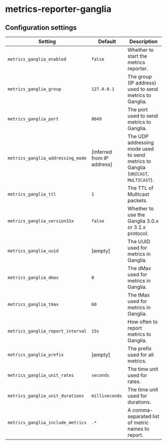 # metrics-reporter-ganglia

## Configuration settings

| Setting                           | Default                    | Description                                                                       |
| --------------------------------- | -------------------------- | --------------------------------------------------------------------------------- |
| `metrics_ganglia_enabled`         | `false`                    | Whether to start the metrics reporter.                                            |
| `metrics_ganglia_group`           | `127.0.0.1`                | The group (IP address) used to send metrics to Ganglia.                           |
| `metrics_ganglia_port`            | `8649`                     | The port used to send metrics to Ganglia.                                         |
| `metrics_ganglia_addressing_mode` | [inferred from IP address] | The UDP addressing mode used to send metrics to Ganglia (`UNICAST`, `MULTICAST`). |
| `metrics_ganglia_ttl`             | `1`                        | The TTL of Multicast packets.                                                     |
| `metrics_ganglia_version31x`      | `false`                    | Whether to use the Ganglia 3.0.x or 3.1.x protocol.                               |
| `metrics_ganglia_uuid`            | [empty]                    | The UUID used for metrics in Ganglia.                                             |
| `metrics_ganglia_dmax`            | `0`                        | The dMax used for metrics in Ganglia.                                             |
| `metrics_ganglia_tmax`            | `60`                       | The tMax used for metrics in Ganglia.                                             |
| `metrics_ganglia_report_interval` | `15s`                      | How often to report metrics to Ganglia.                                           |
| `metrics_ganglia_prefix`          | [empty]                    | The prefix used for all metrics.                                                  |
| `metrics_ganglia_unit_rates`      | `seconds`                  | The time unit used for rates.                                                     |
| `metrics_ganglia_unit_durations`  | `milliseconds`             | The time unit used for durations.                                                 |
| `metrics_ganglia_include_metrics` | `.*`                       | A comma-separated list of metric names to report.                                 |
